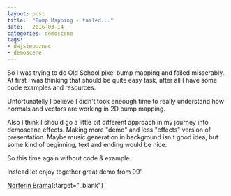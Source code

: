 ```yaml
---
layout: post
title:  "Bump Mapping - failed..."
date:   2016-03-14
categories: demoscene
tags:
- dajsiepoznac
- demoscene
---
```


So I was trying to do Old School pixel bump mapping and failed misserably. At first I was thinking that should be quite easy task, after all I have some code examples and resources.

Unfortunatelly I believe I didn't took eneough time to really understand how normals and vectors are working in 2D bump mapping.

Also I think I should go a little bit different approach in my journey into demoscene effects. Making more "demo" and less "effects" version of presentation. Maybe music generation in background isn't good idea, but some kind of beginning, text and ending would be nice.

So this time again without code & example.

Instead let enjoy together great demo from 99'


[Norferin Brama](https://www.youtube.com/watch?v=KeCPGNDAMII){:target="_blank"}
